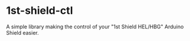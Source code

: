 # 1st-shield-ctl
A simple library making the control of your "1st Shield HEL/HBG" Arduino Shield easier.
